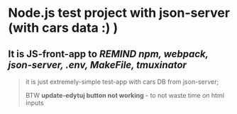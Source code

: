 # Node.js test project with json-server (with cars data :) ) 
## It is JS-front-app to ***REMIND npm, webpack, json-server, .env, MakeFile, tmuxinator***

> it is just extremely-simple test-app with cars DB from json-server; 
> 
>BTW **update-edytuj button not working** - to not waste time on html inputs
